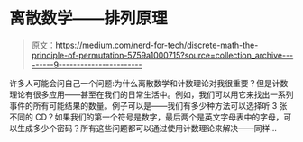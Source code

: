 # 离散数学——排列原理

> 原文：<https://medium.com/nerd-for-tech/discrete-math-the-principle-of-permutation-5759a1000715?source=collection_archive---------9----------------------->

许多人可能会问自己一个问题:为什么离散数学和计数理论对我很重要？但是计数理论有很多应用——甚至在我们的日常生活中。例如，我们可以用它来找出一系列事件的所有可能结果的数量。例子可以是——我们有多少种方法可以选择听 3 张不同的 CD？如果我们的第一个符号是数字，最后两个是英文字母表中的字母，可以生成多少个密码？所有这些问题都可以通过使用计数理论来解决——同样…